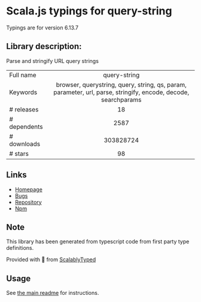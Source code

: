 
# Scala.js typings for query-string

Typings are for version 6.13.7

## Library description:
Parse and stringify URL query strings

|                    |                 |
| ------------------ | :-------------: |
| Full name          | query-string |
| Keywords           | browser, querystring, query, string, qs, param, parameter, url, parse, stringify, encode, decode, searchparams |
| # releases         | 18 |
| # dependents       | 2587 |
| # downloads        | 303828724 |
| # stars            | 98 |

## Links
- [Homepage](https://github.com/sindresorhus/query-string#readme)
- [Bugs](https://github.com/sindresorhus/query-string/issues)
- [Repository](https://github.com/sindresorhus/query-string)
- [Npm](https://www.npmjs.com/package/query-string)
    


## Note
This library has been generated from typescript code from first party type definitions.

Provided with :purple_heart: from [ScalablyTyped](https://github.com/oyvindberg/ScalablyTyped)

## Usage
See [the main readme](../../readme.md) for instructions.


